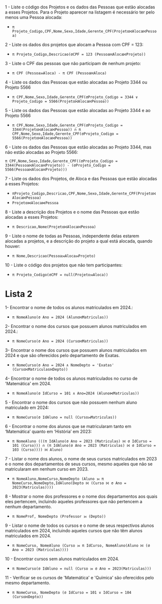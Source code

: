 
1 - Liste o código dos Projetos e os dados das Pessoas que estão alocadas a esses Projetos. Para o Projeto aparecer na listagem é necessário ter pelo menos uma Pessoa alocada:
- `π Projeto_Codigo,CPF,Nome,Sexo,Idade,Gerente_CPF(Projeto⨝Aloca⨝Pessoa)`

2 - Liste os dados dos projetos que alocam a Pessoa com CPF = 123:
- `π Projeto_Codigo,Descricao(σCPF = 123 (Pessoa⨝Aloca⨝Projeto))`

3 - Liste o CPF das pessoas que não participam de nenhum projeto:
- `π CPF (Pessoa⟕Aloca) - π CPF (Pessoa⨝Aloca)`

4 - Liste os dados das Pessoas que estão alocadas ao Projeto 3344 ou Projeto 5566
- `π CPF,Nome,Sexo,Idade,Gerente_CPF(σProjeto_Codigo = 3344 ∨ Projeto_Codigo = 5566(Projeto⨝Aloca⨝Pessoa))`

5 - Liste os dados das Pessoas que estão alocadas ao Projeto 3344 e ao Projeto 5566
- `π CPF,Nome,Sexo,Idade,Gerente_CPF(σProjeto_Codigo = 3344(Projeto⨝Aloca⨝Pessoa)) ∩ π CPF,Nome,Sexo,Idade,Gerente_CPF(σProjeto_Codigo = 5566(Projeto⨝Aloca⨝Pessoa))`

6 - Liste os dados das Pessoas que estão alocadas ao Projeto 3344, mas não estão alocadas ao Projeto 5566:
```
π CPF,Nome,Sexo,Idade,Gerente_CPF((σProjeto_Codigo = 3344(Pessoa⨝Aloca⨝Projeto)) - (σProjeto_Codigo = 5566(Pessoa⨝Aloca⨝Projeto)))
```

7 - Liste os dados dos Projetos, de Aloca e das Pessoas que estão alocadas a esses Projetos:

- `πProjeto_Codigo,Descricao,CPF,Nome,Sexo,Idade,Gerente_CPF(Projeto⨝Aloca⨝Pessoa)`
- `Projeto⋈Aloca⋈Pessoa`

8 - Liste a descrição dos Projetos e o nome das Pessoas que estão alocadas a esses Projetos:
- `π Descricao,Nome(Projeto⨝Aloca⨝Pessoa)`

9 - Liste o nome de todas as Pessoas, independente delas estarem alocadas a projetos, e a descrição do projeto a qual está alocada, quando houver:

- `π Nome,Descricao(Pessoa⟕Aloca⟕Projeto)`

10 - Liste o código dos projetos que não tem participantes:
- `π Projeto_Codigo(σCPF = null(Projeto⟕Aloca))`



# Lista 2

1- Encontrar o nome de todos os alunos matriculados em 2024.:
- `π NomeAluno(σ Ano = 2024 (Aluno⨝Matriculas))`

2- Encontrar o nome dos cursos que possuem alunos matriculados em 2024.:
- `π NomeCurso(σ Ano = 2024 (Curso⨝Matriculas))`

3- Encontrar o nome dos cursos que possuem alunos matriculados em 2024 e que são oferecidos pelo departamento de Exatas.
- `π NomeCurso(σ Ano = 2024 ∧ NomeDepto = 'Exatas' (Curso⨝Matriculas⨝Depto))`

4- Encontrar o nome de todos os alunos matriculados no curso de 'Matemática' em 2024.
- `π NomeAluno(σ IdCurso = 101 ∧ Ano=2024 (Aluno⋈Matriculas))`

5 - Encontrar o nome dos cursos que não possuem nenhum aluno matriculado em 2024:
- `π NomeCurso(σ IdAluno = null (Curso⟕Matriculas))`

6 - Encontrar o nome dos alunos que se matricularam tanto em ‘Matemática’ quanto em ‘História’ em 2023:
- `π NomeAluno (((π IdAluno(σ Ano = 2023 (Matriculas) ⨝ σ IdCurso = 101 (Curso))) ∩ (π IdAluno(σ Ano = 2023 (Matriculas) ⨝ σ IdCurso = 103 (Curso)))) ⨝ Aluno)`

7 - Listar o nome dos alunos, o nome de seus cursos matriculados em 2023 e o nome dos departamentos de seus cursos, mesmo aqueles que não se matricularam em nenhum curso em 2023.

- `π NomeAluno,NomeCurso,NomeDepto (Aluno ⟕ π NomeCurso,NomeDepto,IdAluno(Depto ⨝ (Curso ⨝ σ Ano = 2023(Matriculas))))`

8 - Mostrar o nome dos professores e o nome dos departamentos aos quais eles pertencem, incluindo aqueles professores que não pertencem a nenhum departamento.
- `π NomeProf, NomeDepto (Professor ⟕ (Depto))`

9 - Listar o nome de todos os cursos e o nome de seus respectivos alunos matriculados em 2024, incluindo aqueles cursos que não têm alunos matriculados em 2024.
- `π NomeCurso, NomeAluno (Curso ⟕ π IdCurso, NomeAluno(Aluno ⨝ (σ Ano = 2023 (Matriculas))))`

10 - Encontrar cursos sem alunos matriculados em 2024.
- `π NomeCurso(σ IdAluno = null (Curso ⟕ σ Ano = 2023(Matriculas)))`

11 - Verificar se os cursos de 'Matemática' e 'Química' são oferecidos pelo mesmo departamento.
- `π NomeCurso, NomeDepto (σ IdCurso = 101 ∨ IdCurso = 104 (Curso⨝Depto))`